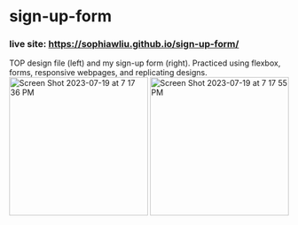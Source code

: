 # sign-up-form
### live site: https://sophiawliu.github.io/sign-up-form/
TOP design file (left) and my sign-up form (right). Practiced using flexbox, forms, responsive webpages, and replicating designs.  
<img height="250" alt="Screen Shot 2023-07-19 at 7 17 36 PM" src="https://github.com/sophiawliu/sign-up-form/assets/122403050/288f205a-028e-452e-9c12-906f179ca9f1">
<img height="250" alt="Screen Shot 2023-07-19 at 7 17 55 PM" src="https://github.com/sophiawliu/sign-up-form/assets/122403050/53dc67b1-cd99-497d-b375-1ffe2ce7df5b">
